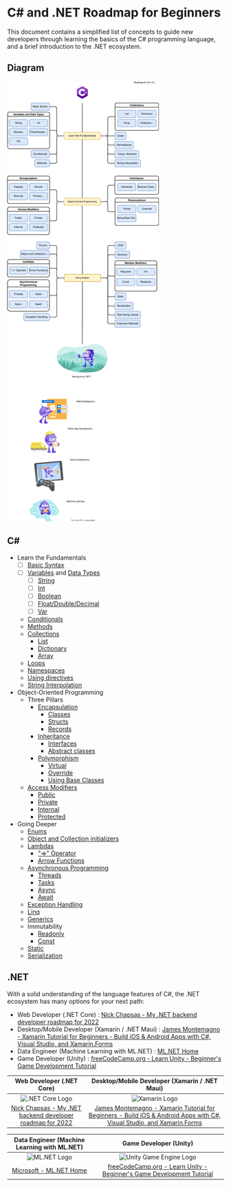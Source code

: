 # C# and .NET Roadmap for Beginners

This document contains a simplified list of concepts to guide new developers through learning the basics of the C# programming language, and a brief introduction to the .NET ecosystem.

## Diagram

![C# and .NET Roadmap Diagram](https://raw.githubusercontent.com/gridlocdev/csharp-learning-roadmap/main/csharp-roadmap.drawio.svg)

## C#

- Learn the Fundamentals
  - [ ] [Basic Syntax](https://docs.microsoft.com/en-us/dotnet/csharp/tour-of-csharp/tutorials/hello-world)
  - [ ] [Variables](https://docs.microsoft.com/en-us/dotnet/csharp/language-reference/language-specification/variables) and [Data Types](https://docs.microsoft.com/en-us/dotnet/csharp/language-reference/builtin-types/built-in-types)
    - [ ] [String](https://docs.microsoft.com/en-us/dotnet/csharp/language-reference/builtin-types/reference-types)
    - [ ] [Int](https://docs.microsoft.com/en-us/dotnet/csharp/language-reference/builtin-types/integral-numeric-types)
    - [ ] [Boolean](https://docs.microsoft.com/en-us/dotnet/csharp/language-reference/builtin-types/bool)
    - [ ] [Float/Double/Decimal](https://docs.microsoft.com/en-us/dotnet/csharp/language-reference/builtin-types/floating-point-numeric-types)
    - [ ] [Var](https://docs.microsoft.com/en-us/dotnet/csharp/fundamentals/types/anonymous-types)
  - [Conditionals](https://docs.microsoft.com/en-us/dotnet/csharp/language-reference/statements/selection-statements)
  - [Methods](https://docs.microsoft.com/en-us/dotnet/csharp/methods)
  - [Collections](https://docs.microsoft.com/en-us/dotnet/csharp/programming-guide/concepts/collections)
    - [List](https://docs.microsoft.com/en-us/dotnet/api/system.collections.generic.list-1)
    - [Dictionary](https://docs.microsoft.com/en-us/dotnet/api/system.collections.generic.dictionary-2)
    - [Array](https://docs.microsoft.com/en-us/dotnet/csharp/programming-guide/arrays/)
  - [Loops](https://docs.microsoft.com/en-us/dotnet/csharp/language-reference/statements/iteration-statements)
  - [Namespaces](https://docs.microsoft.com/en-us/dotnet/csharp/fundamentals/types/namespaces)
  - [Using directives](https://docs.microsoft.com/en-us/dotnet/csharp/language-reference/keywords/using-directive)
  - [String Interpolation](https://docs.microsoft.com/en-us/dotnet/csharp/language-reference/tokens/interpolated)
- Object-Oriented Programming
  - Three Pillars
    - [Encapsulation](https://docs.microsoft.com/en-us/dotnet/csharp/fundamentals/object-oriented/)
      - [Classes](https://docs.microsoft.com/en-us/dotnet/csharp/fundamentals/types/classes)
      - [Structs](https://docs.microsoft.com/en-us/dotnet/csharp/language-reference/builtin-types/struct)
      - [Records](https://docs.microsoft.com/en-us/dotnet/csharp/fundamentals/types/records)
    - [Inheritance](https://docs.microsoft.com/en-us/dotnet/csharp/fundamentals/object-oriented/inheritance)
      - [Interfaces](https://docs.microsoft.com/en-us/dotnet/csharp/fundamentals/types/interfaces)
      - [Abstract classes](https://docs.microsoft.com/en-us/dotnet/csharp/language-reference/keywords/abstract)
    - [Polymorphism](https://docs.microsoft.com/en-us/dotnet/csharp/fundamentals/object-oriented/polymorphism)
      - [Virtual](https://docs.microsoft.com/en-us/dotnet/csharp/language-reference/keywords/virtual)
      - [Override](https://docs.microsoft.com/en-us/dotnet/csharp/language-reference/keywords/override)
      - [Using Base Classes](https://docs.microsoft.com/en-us/dotnet/csharp/language-reference/keywords/base)
  - [Access Modifiers](https://docs.microsoft.com/en-us/dotnet/csharp/programming-guide/classes-and-structs/access-modifiers)
    - [Public](https://docs.microsoft.com/en-us/dotnet/csharp/language-reference/keywords/public)
    - [Private](https://docs.microsoft.com/en-us/dotnet/csharp/language-reference/keywords/private)
    - [Internal](https://docs.microsoft.com/en-us/dotnet/csharp/language-reference/keywords/internal)
    - [Protected](https://docs.microsoft.com/en-us/dotnet/csharp/language-reference/keywords/protected)
- Going Deeper
  - [Enums](https://docs.microsoft.com/en-us/dotnet/csharp/language-reference/builtin-types/enum)
  - [Object and Collection initializers](https://docs.microsoft.com/en-us/dotnet/csharp/programming-guide/classes-and-structs/object-and-collection-initializers)
  - [Lambdas](https://docs.microsoft.com/en-us/dotnet/csharp/language-reference/operators/lambda-expressions)
    - ["=>" Operator](https://docs.microsoft.com/en-us/dotnet/csharp/language-reference/operators/lambda-operator)
    - [Arrow Functions](https://docs.microsoft.com/en-us/dotnet/csharp/language-reference/operators/lambda-expressions)
  - [Asynchronous Programming](https://docs.microsoft.com/en-us/dotnet/csharp/programming-guide/concepts/async/)
    - [Threads](https://docs.microsoft.com/en-us/dotnet/standard/threading/using-threads-and-threading)
    - [Tasks](https://docs.microsoft.com/en-us/dotnet/csharp/programming-guide/concepts/async/)
    - [Async](https://docs.microsoft.com/en-us/dotnet/csharp/language-reference/keywords/async)
    - [Await](https://docs.microsoft.com/en-us/dotnet/csharp/language-reference/operators/await)
  - [Exception Handling](https://docs.microsoft.com/en-us/dotnet/csharp/fundamentals/exceptions/exception-handling)
  - [Linq](https://docs.microsoft.com/en-us/dotnet/csharp/linq/)
  - [Generics](https://docs.microsoft.com/en-us/dotnet/csharp/fundamentals/types/generics)
  - Immutability
    - [Readonly](https://docs.microsoft.com/en-us/dotnet/csharp/language-reference/keywords/readonly)
    - [Const](https://docs.microsoft.com/en-us/dotnet/csharp/language-reference/keywords/const)
  - [Static](https://docs.microsoft.com/en-us/dotnet/csharp/language-reference/keywords/static)
  - [Serialization](https://docs.microsoft.com/en-us/dotnet/csharp/programming-guide/concepts/serialization/)

## .NET

With a solid understanding of the language features of C#, the .NET ecosystem has many options for your next path:

- Web Developer (.NET Core) : [Nick Chapsas - My .NET backend developer roadmap for 2022](https://www.youtube.com/watch?v=gw-6lKrKlp0)
- Desktop/Mobile Developer (Xamarin / .NET Maui) : [James Montemagno - Xamarin Tutorial for Beginners - Build iOS & Android Apps with C#, Visual Studio, and Xamarin.Forms](https://www.youtube.com/watch?v=zvp7wvbyceo)
- Data Engineer (Machine Learning with ML.NET) : [ML.NET Home](https://dotnet.microsoft.com/en-us/apps/machinelearning-ai/ml-dotnet)
- Game Developer (Unity) : [freeCodeCamp.org - Learn Unity - Beginner's Game Development Tutorial](https://www.youtube.com/watch?v=gB1F9G0JXOo)

| Web Developer (.NET Core) | Desktop/Mobile Developer (Xamarin / .NET Maui) |
|:---:|:---:|
| <img src="https://upload.wikimedia.org/wikipedia/commons/e/ee/.NET_Core_Logo.svg" width="100px" alt=".NET Core Logo"/> | <img src="https://upload.wikimedia.org/wikipedia/commons/6/68/Xamarin_logo_and_wordmark.png" width="225px" alt="Xamarin Logo"/> | 
| [Nick Chapsas - My .NET backend developer roadmap for 2022](https://www.youtube.com/watch?v=gw-6lKrKlp0) | [James Montemagno - Xamarin Tutorial for Beginners - Build iOS & Android Apps with C#, Visual Studio, and Xamarin.Forms](https://www.youtube.com/watch?v=zvp7wvbyceo) |

| Data Engineer (Machine Learning with ML.NET) | Game Developer (Unity) |
|:---:|:---:|
| <img src="https://upload.wikimedia.org/wikipedia/commons/0/02/Mldotnet.svg" width="100px" alt="ML.NET Logo"/> | <img src="https://unity3d.com/profiles/unity3d/themes/unity/images/ui/ui/unity-logo-darkmode.min.svg" width="175px" alt="Unity Game Engine Logo"/> |
| [Microsoft - ML.NET Home](https://dotnet.microsoft.com/en-us/apps/machinelearning-ai/ml-dotnet) | [freeCodeCamp.org - Learn Unity - Beginner's Game Development Tutorial](https://www.youtube.com/watch?v=gB1F9G0JXOo) |
